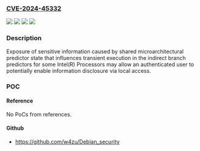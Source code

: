 ### [CVE-2024-45332](https://cve.mitre.org/cgi-bin/cvename.cgi?name=CVE-2024-45332)
![](https://img.shields.io/static/v1?label=Product&message=Intel(R)%20Processors&color=blue)
![](https://img.shields.io/static/v1?label=Version&message=%3D%20See%20references%20&color=brighgreen)
![](https://img.shields.io/static/v1?label=Vulnerability&message=Exposure%20of%20Sensitive%20Information%20caused%20by%20Shared%20Microarchitectural%20Predictor%20State%20that%20Influences%20Transient%20Execution&color=brighgreen)
![](https://img.shields.io/static/v1?label=Vulnerability&message=Information%20Disclosure&color=brighgreen)

### Description

Exposure of sensitive information caused by shared microarchitectural predictor state that influences transient execution in the indirect branch predictors for some Intel(R) Processors may allow an authenticated user to potentially enable information disclosure via local access.

### POC

#### Reference
No PoCs from references.

#### Github
- https://github.com/w4zu/Debian_security

